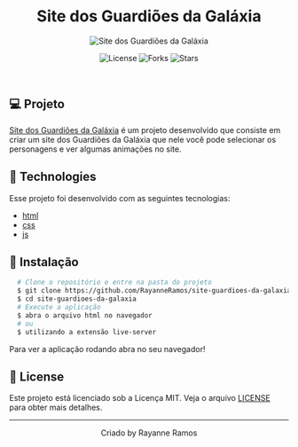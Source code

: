 <h1 align='center'>Site dos Guardiões da Galáxia</h1>

<p align='center'>
  <img src='https://github.com/RayanneRamos/site-da-barbie/assets/43352880/d957036c-c036-439c-a910-aa87eefd3f41' alt='Site dos Guardiões da Galáxia' />
</p>

<p  align='center'>
  <img src='https://img.shields.io/badge/license-MIT-%23835afd' alt='License' />
  <img src='https://img.shields.io/badge/forks-MIT-%23835afd' alt='Forks' />
  <img src='https://img.shields.io/badge/stars-MIT-%23835afd' alt='Stars' />
</p>

<br>

## 💻 Projeto

[Site dos Guardiões da Galáxia](https://site-guardioes-da-galaxia-enrr8kr94-rayanneramos.vercel.app/) é um projeto desenvolvido que consiste em criar um site dos Guardiões da Galáxia que nele você pode selecionar os personagens e ver algumas animações no site.

## 🧪 Technologies

Esse projeto foi desenvolvido com as seguintes tecnologias:

- [html]()
- [css]()
- [js]()

## 🚀 Instalação

```bash
  # Clone o repositório e entre na pasta do projeto
  $ git clone https://github.com/RayanneRamos/site-guardioes-da-galaxia.git
  $ cd site-guardioes-da-galaxia
  # Execute a aplicação
  $ abra o arquivo html no navegador
  # ou
  $ utilizando a extensão live-server
```

Para ver a aplicação rodando abra no seu navegador!

## 📝 License

Este projeto está licenciado sob a Licença MIT. Veja o arquivo [LICENSE](LICENSE) para obter mais detalhes.

---

<p align='center'>Criado by Rayanne Ramos</p>

